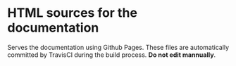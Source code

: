 # HTML sources for the documentation

Serves the documentation using Github Pages.
These files are automatically committed by TravisCI during the build process.
**Do not edit mannually**.
